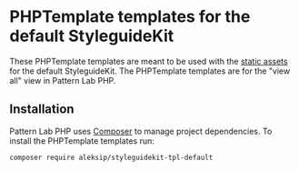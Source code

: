 # PHPTemplate templates for the default StyleguideKit

These PHPTemplate templates are meant to be used with the [static assets](https://github.com/pattern-lab/styleguidekit-assets-default) for the default StyleguideKit. The PHPTemplate templates are for the "view all" view in Pattern Lab PHP.


## Installation

Pattern Lab PHP uses [Composer](https://getcomposer.org/) to manage project dependencies. To install the PHPTemplate templates run:

    composer require aleksip/styleguidekit-tpl-default
